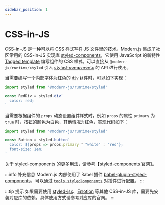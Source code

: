 ```yaml
---
sidebar_position: 1
---
```


# CSS-in-JS

CSS-in-JS 是一种可以将 CSS 样式写在 JS 文件里的技术。Modern.js 集成了社区常用的 CSS-in-JS 实现库 [styled-components](https://styled-components.com/)，它使用 JavaScript 的新特性 [Tagged template](https://developer.mozilla.org/en-US/docs/Web/JavaScript/Reference/Template_literals#tagged_templates) 编写组件的 CSS 样式。可以直接从 `@modern-js/runtime/styled` 引入 [styled-components](https://styled-components.com/) 的 API 进行使用。

当需要编写一个内部字体为红色的 `div` 组件时，可以如下实现：

```js
import styled from '@modern-js/runtime/styled'

const RedDiv = styled.div`
  color: red;
`
```

当需要根据组件的 `props` 动态设置组件样式时，例如 `props` 的属性 `primary` 为 `true` 时，按钮的颜色为白色，其他情况为红色，实现代码如下：

```js
import styled from '@modern-js/runtime/styled'

const Button = styled.button`
  color: ${props => props.primary ? "white" : "red"};
  font-size: 1em;
`
```

关于 styled-components 的更多用法，请参考【[styled-components 官网](https://styled-components.com/)】。

:::info 补充信息
Modern.js 内部使用了 Babel 插件 [babel-plugin-styled-components](https://github.com/styled-components/babel-plugin-styled-components)，可以通过 [`tools.styledComponents`](/docs/configure/app/tools/styled-components) 对插件进行配置。
:::

:::tip 提示
如果需要使用 [styled-jsx](https://www.npmjs.com/package/styled-jsx)、[Emotion](https://emotion.sh/) 等其他 CSS-in-JS 库，需要先安装对应库的依赖。具体使用方式请参考对应库的官网。
:::
